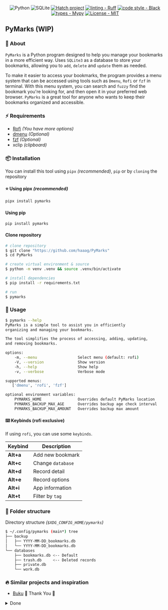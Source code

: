 <div align="center">

![Python](https://img.shields.io/badge/python-3670A0?style=Flat&logo=python&logoColor=ffdd54)
![SQLite](https://img.shields.io/badge/sqlite-%2307405e.svg?style=Flat&logo=sqlite&logoColor=white)
[![Hatch project](https://img.shields.io/badge/%F0%9F%A5%9A-Hatch-4051b5.svg)](https://github.com/pypa/hatch)
[![linting - Ruff](https://img.shields.io/endpoint?url=https://raw.githubusercontent.com/charliermarsh/ruff/main/assets/badge/v0.json)](https://github.com/charliermarsh/ruff)
[![code style - Black](https://img.shields.io/badge/code%20style-black-000000.svg)](https://github.com/psf/black)
[![types - Mypy](https://img.shields.io/badge/types-Mypy-blue.svg)](https://github.com/python/mypy)
[![License - MIT](https://img.shields.io/badge/license-MIT-9400d3.svg)](https://spdx.org/licenses/)

</div>

## PyMarks (WIP)

### 🌟 About

`PyMarks` is a Python program designed to help you manage your bookmarks in a
more efficient way. Uses `SQLite3` as a database to store your bookmarks,
allowing you to `add`, `delete` and `update` them as needed.

To make it easier to access your bookmarks, the program provides a menu system
that can be accessed using tools such as `Dmenu`, `Rofi` or `fzf` in terminal.
With this menu system, you can search and `fuzzy` find the bookmark you're
looking for, and then open it in your preferred web browser. `PyMarks` is a
great tool for anyone who wants to keep their bookmarks organized and
accessible.

### ⚡️ Requirements

- [Rofi](https://github.com/davatorium/rofi) _(You have more options)_
- [dmenu](https://tools.suckless.org/dmenu/) _(Optional)_
- [fzf](https://github.com/junegunn/fzf) _(Optional)_
- xclip _(clipboard)_

### 📦 Installation

You can install this tool using `pipx` _(recommended)_, `pip` or by `cloning`
the repository

#### ⭐ Using pipx _(recommended)_

```bash
pipx install pymarks
```

#### Using pip

```bash
pip install pymarks
```

#### Clone repository

```bash
# clone repository
$ git clone "https://github.com/haaag/PyMarks"
$ cd PyMarks

# create virtual environment & source
$ python -m venv .venv && source .venv/bin/activate

# install dependencies
$ pip install -r requirements.txt

# run
$ pymarks
```

### 🚀 Usage

```bash
$ pymarks --help
PyMarks is a simple tool to assist you in efficiently
organizing and managing your bookmarks.

The tool simplifies the process of accessing, adding, updating,
and removing bookmarks.

options:
    -m, --menu                  Select menu (default: rofi)
    -V, --version               Show version
    -h, --help                  Show help
    -v, --verbose               Verbose mode

supported menus:
   ['dmenu', 'rofi', 'fzf']

optional environment variables:
    PYMARKS_HOME                Overrides default PyMarks location
    PYMARKS_BACKUP_MAX_AGE      Overrides backup age check interval
    PYMARKS_BACKUP_MAX_AMOUNT   Overrides backup max amount
```

#### ⌨️ Keybinds (rofi exclusive)

If using `rofi`, you can use some `keybinds`.

| Keybind   | Description       |
| --------- | ----------------- |
| **Alt+a** | Add new bookmark  |
| **Alt+c** | Change `database` |
| **Alt+d** | Record detail     |
| **Alt+e** | Record options    |
| **Alt+i** | App information   |
| **Alt+t** | Filter by `tag`   |

### 📁 Folder structure

Directory structure _(`$XDG_CONFIG_HOME/pymarks`)_

```bash
$ ~/.config/pymarks (main*) tree
├── backup
│   ├── YYYY-MM-DD_bookmarks.db
│   └── YYYY-MM-DD_bookmarks.db
└── databases
    ├── bookmarks.db <-- Default
    ├── trash.db     <-- Deleted records
    ├── private.db
    └── work.db
```

### 🔥 Similar projects and inspiration

- [Buku](https://github.com/jarun/buku) 🌟 Thank You 🤘

<details>
<summary>Done</summary>

### TODO

#### Priority

| Description                                | Progress                                                           |
| ------------------------------------------ | ------------------------------------------------------------------ |
| Use `XDG_DIRS`                             | ![100%](https://progress-bar.dev/100/?title=done&color=555555)     |
| Add `encrypt/decrypt` option to `database` | ![Planned](https://progress-bar.dev/0/?title=planned&color=b8860b) |
| Create `deleted/removed` table             | ![Planned](https://progress-bar.dev/0/?title=planned&color=b8860b) |
| Get `keybinds` in `dmenu/fzf` to work      | ![Planned](https://progress-bar.dev/0/?title=planned&color=b8860b) |

#### Environment variables

| Description               | Progress                                                       |
| ------------------------- | -------------------------------------------------------------- |
| PYMARKS_HOME              | ![100%](https://progress-bar.dev/100/?title=done&color=555555) |
| ~~PYMARKS_BACKUP_WATCH~~  | ![100%](https://progress-bar.dev/100/?title=done&color=555555) |
| PYMARKS_BACKUP_MAX_AGE    | ![100%](https://progress-bar.dev/100/?title=done&color=555555) |
| PYMARKS_BACKUP_MAX_AMOUNT | ![100%](https://progress-bar.dev/100/?title=done&color=555555) |

#### Actions

| Description                                                 | Progress                                                           |
| ----------------------------------------------------------- | ------------------------------------------------------------------ |
| Update record _(tags, URL)_                                 | ![100%](https://progress-bar.dev/100/?title=done&color=555555)     |
| Delete record _(tags, URL)_                                 | ![100%](https://progress-bar.dev/100/?title=done&color=555555)     |
| Option to switch databases                                  | ![100%](https://progress-bar.dev/100/?title=done&color=555555)     |
| Option to add/remove database                               | ![100%](https://progress-bar.dev/100/?title=done&color=555555)     |
| Option to show information _(backups, keys, records, etc)_  | ![100%](https://progress-bar.dev/100/?title=done&color=555555)     |
| Scrape `title` from website                                 | ![100%](https://progress-bar.dev/100/?title=done&color=555555)     |
| Scrape `Description` from website                           | ![100%](https://progress-bar.dev/100/?title=done&color=555555)     |
| Multi-Select _(for delete? for migrate? for any action…🤔)_ | ![Planned](https://progress-bar.dev/0/?title=planned&color=b8860b) |

#### Databases

| Description                                               | Progress                                                           |
| --------------------------------------------------------- | ------------------------------------------------------------------ |
| Add support for multi-database _(e.g: personal and work)_ | ![100%](https://progress-bar.dev/100/?title=done&color=555555)     |
| ~~Create `trash.db` or `dump.db` for deleted records~~    | ![100%](https://progress-bar.dev/100/?title=done&color=555555)     |
| Option to migrate from `deleted` to `bookmark` table      | ![Planned](https://progress-bar.dev/0/?title=planned&color=b8860b) |
| Option to search in **ALL** databases                     | ![Planned](https://progress-bar.dev/0/?title=planned&color=b8860b) |

#### Backups

| Description                                                       | Progress                                                       |
| ----------------------------------------------------------------- | -------------------------------------------------------------- |
| Prompt for backup every `<PYMARKS_BACKUP_MAX_AGE>` number of days | ![100%](https://progress-bar.dev/100/?title=done&color=555555) |
| Option to disable check on runtime                                | ![100%](https://progress-bar.dev/100/?title=done&color=555555) |
| Keep `<PYMARKS_BACKUP_MAX_AMOUNT>` of backup files                | ![100%](https://progress-bar.dev/100/?title=done&color=555555) |

#### Misc

| Description                                                       | Progress                                                           |
| ----------------------------------------------------------------- | ------------------------------------------------------------------ |
| Add renumbered for the `rowid` _(Each time a record is deleted?)_ | ![Planned](https://progress-bar.dev/0/?title=planned&color=b8860b) |
| ~~Add URL `validation` when reading from clipboard~~              | ![Planned](https://progress-bar.dev/1/?title=suspended)            |

</details>
